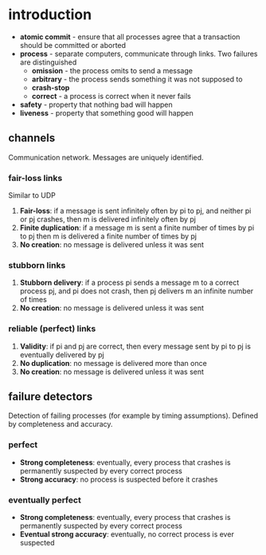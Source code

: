 # introduction

- **atomic commit** - ensure that all processes agree that a transaction should be committed or aborted
- **process** - separate computers, communicate through links. Two failures are distinguished
  - **omission** - the process omits to send a message
  - **arbitrary** - the process sends something it was not supposed to
  - **crash-stop**
  - **correct** - a process is correct when it never fails
- **safety** - property that nothing bad will happen
- **liveness** - property that something good will happen

## channels

Communication network. Messages are uniquely identified.

### fair-loss links

Similar to UDP

1. **Fair-loss**: if a message is sent infinitely often by pi to pj, and neither pi or pj crashes, then m is delivered infinitely often by pj
2. **Finite duplication**: if a message m is sent a finite number of times by pi to pj then m is delivered a finite number of times by pj
3. **No creation**: no message is delivered unless it was sent

### stubborn links

1. **Stubborn delivery**: if a process pi sends a message m to a correct process pj, and pi does not crash, then pj delivers m an infinite number of times
2. **No creation**: no message is delivered unless it was sent

### reliable (perfect) links

1. **Validity**: if pi and pj are correct, then every message sent by pi to pj is eventually delivered by pj
2. **No duplication**: no message is delivered more than once
3. **No creation**: no message is delivered unless it was sent

## failure detectors

Detection of failing processes (for example by timing assumptions). Defined by completeness and accuracy.

### perfect

- **Strong completeness**: eventually, every process that crashes is permanently suspected by every correct process
- **Strong accuracy**: no process is suspected before it crashes

### eventually perfect

- **Strong completeness**: eventually, every process that crashes is permanently suspected by every correct process
- **Eventual strong accuracy**: eventually, no correct process is ever suspected
